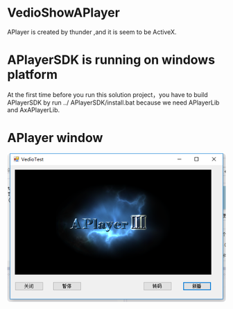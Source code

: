 # VedioShowAPlayer

APlayer is created by thunder ,and it is seem to be ActiveX. 

# APlayerSDK is running on windows platform

At the first time before you run this solution project，you have to build APlayerSDK by run ../ APlayerSDK/install.bat
because  we need APlayerLib and  AxAPlayerLib.

# APlayer window

![Index-page](https://github.com/BoonyaCSharp-ASP/VedioShowAPlayer/raw/master/VedioShow/images/logo.png)
